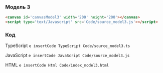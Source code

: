 ### Модель 3

```html
<canvas id='canvasModel3' width='200' height='200'></canvas>
<script type='text/Javascript' src='Code/source_model3.js'></script>
```

### Код
TypeScript
```e insertCode TypeScript Code/source_model3.ts ```

JavaScript
```e insertCode JavaScript Code/source_model3.js ```

HTML
```e insertCode Html Code/index_model3.html ```

